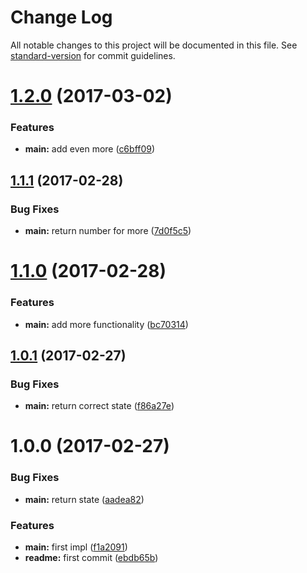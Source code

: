 # Change Log

All notable changes to this project will be documented in this file. See [standard-version](https://github.com/conventional-changelog/standard-version) for commit guidelines.

<a name="1.2.0"></a>
# [1.2.0](https://github.com/OrenMe/testrepo/compare/v1.1.1...v1.2.0) (2017-03-02)


### Features

* **main:** add even more ([c6bff09](https://github.com/OrenMe/testrepo/commit/c6bff09))



<a name="1.1.1"></a>
## [1.1.1](https://github.com/OrenMe/testrepo/compare/v1.1.0...v1.1.1) (2017-02-28)


### Bug Fixes

* **main:** return number for more ([7d0f5c5](https://github.com/OrenMe/testrepo/commit/7d0f5c5))



<a name="1.1.0"></a>
# [1.1.0](https://github.com/OrenMe/testrepo/compare/v1.0.1...v1.1.0) (2017-02-28)


### Features

* **main:** add more functionality ([bc70314](https://github.com/OrenMe/testrepo/commit/bc70314))



<a name="1.0.1"></a>
## [1.0.1](https://github.com/OrenMe/testrepo/compare/v1.0.0...v1.0.1) (2017-02-27)


### Bug Fixes

* **main:** return correct state ([f86a27e](https://github.com/OrenMe/testrepo/commit/f86a27e))



<a name="1.0.0"></a>
# 1.0.0 (2017-02-27)


### Bug Fixes

* **main:** return state ([aadea82](https://github.com/OrenMe/testrepo/commit/aadea82))


### Features

* **main:** first impl ([f1a2091](https://github.com/OrenMe/testrepo/commit/f1a2091))
* **readme:** first commit ([ebdb65b](https://github.com/OrenMe/testrepo/commit/ebdb65b))
